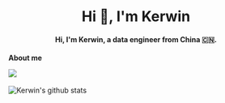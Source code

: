 

<h1 align="center">Hi 👋, I'm Kerwin</h1>

<h4 align="center">Hi, I'm Kerwin, a data engineer from China 🇨🇳. </h4>

**About me**
<p>
  <img src="https://github-profile-summary-cards.vercel.app/api/cards/profile-details?username=zhuangchong" />
  <br/>
  <br/>
  <img align="center" src="https://github-readme-stats.vercel.app/api?username=zhuangchong&show_icons=true&include_all_commits=true&theme=buefy&hide_border=true" alt="Kerwin's github stats" />
</p>
